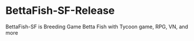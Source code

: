 # BettaFish-SF-Release
BettaFish-SF is Breeding Game Betta Fish with Tycoon game, RPG, VN, and more
